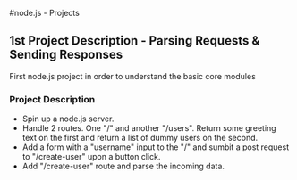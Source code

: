 #node.js - Projects
## 1st Project Description - Parsing Requests & Sending Responses
First node.js project in order to understand the basic core modules
### Project Description
* Spin up a node.js server.
* Handle 2 routes. One "/" and another "/users". Return some greeting text on the first and return a list of dummy users on the second.
* Add a form with a "username" input to the "/" and sumbit a post request to "/create-user" upon a button click.
* Add "/create-user" route and parse the incoming data.
